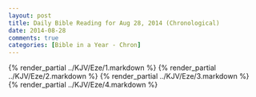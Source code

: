 ```yaml
---
layout: post
title: Daily Bible Reading for Aug 28, 2014 (Chronological)
date: 2014-08-28
comments: true
categories: [Bible in a Year - Chron]
---
```

{% render_partial ../KJV/Eze/1.markdown %}
{% render_partial ../KJV/Eze/2.markdown %}
{% render_partial ../KJV/Eze/3.markdown %}
{% render_partial ../KJV/Eze/4.markdown %}
